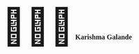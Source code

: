 <span style="font-size: 6em;">👩🏻‍💻</span>
<span style="font-family: 'Times New Roman', serif; font-size: 16px; font-weight: bold;">
  Karishma Galande
</span>
